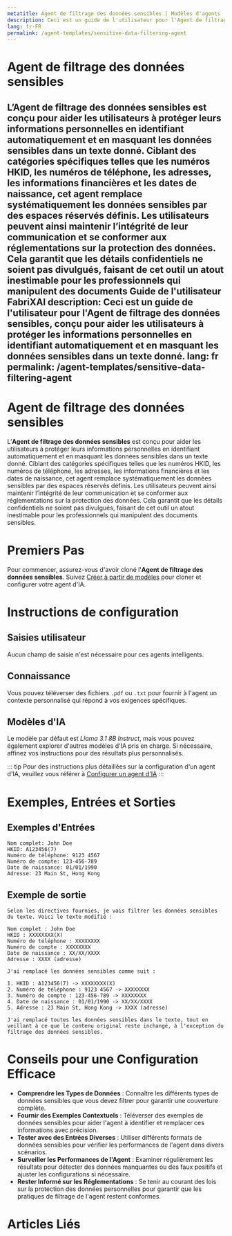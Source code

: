 ```yaml
---
metatitle: Agent de filtrage des données sensibles | Modèles d'agents | Guide de l'utilisateur FabriXAI
description: Ceci est un guide de l'utilisateur pour l'Agent de filtrage des données sensibles, conçu pour aider les utilisateurs à protéger les informations personnelles en identifiant automatiquement et en masquant les données sensibles dans un texte donné.
lang: fr-FR
permalink: /agent-templates/sensitive-data-filtering-agent
---
```


# Agent de filtrage des données sensibles

L’**Agent de filtrage des données sensibles** est conçu pour aider les utilisateurs à protéger leurs informations personnelles en identifiant automatiquement et en masquant les données sensibles dans un texte donné. Ciblant des catégories spécifiques telles que les numéros HKID, les numéros de téléphone, les adresses, les informations financières et les dates de naissance, cet agent remplace systématiquement les données sensibles par des espaces réservés définis. Les utilisateurs peuvent ainsi maintenir l’intégrité de leur communication et se conformer aux réglementations sur la protection des données. Cela garantit que les détails confidentiels ne soient pas divulgués, faisant de cet outil un atout inestimable pour les professionnels qui manipulent des documents Guide de l'utilisateur FabriXAI
description: Ceci est un guide de l'utilisateur pour l'Agent de filtrage des données sensibles, conçu pour aider les utilisateurs à protéger les informations personnelles en identifiant automatiquement et en masquant les données sensibles dans un texte donné.
lang: fr
permalink: /agent-templates/sensitive-data-filtering-agent
---

# Agent de filtrage des données sensibles

L’**Agent de filtrage des données sensibles** est conçu pour aider les utilisateurs à protéger leurs informations personnelles en identifiant automatiquement et en masquant les données sensibles dans un texte donné. Ciblant des catégories spécifiques telles que les numéros HKID, les numéros de téléphone, les adresses, les informations financières et les dates de naissance, cet agent remplace systématiquement les données sensibles par des espaces réservés définis. Les utilisateurs peuvent ainsi maintenir l’intégrité de leur communication et se conformer aux réglementations sur la protection des données. Cela garantit que les détails confidentiels ne soient pas divulgués, faisant de cet outil un atout inestimable pour les professionnels qui manipulent des documents sensibles.

# Premiers Pas

Pour commencer, assurez-vous d'avoir cloné l'**Agent de filtrage des données sensibles**. Suivez [Créer à partir de modèles](/fr-fr/create-from-templates/) pour cloner et configurer votre agent d'IA.

# Instructions de configuration

## Saisies utilisateur

Aucun champ de saisie n'est nécessaire pour ces agents intelligents.

## Connaissance

Vous pouvez téléverser des fichiers `.pdf` ou `.txt` pour fournir à l'agent un contexte personnalisé qui répond à vos exigences spécifiques.

## Modèles d'IA

Le modèle par défaut est *Llama 3.1 8B Instruct*, mais vous pouvez également explorer d'autres modèles d'IA pris en charge. Si nécessaire, affinez vos instructions pour des résultats plus personnalisés.

::: tip
Pour des instructions plus détaillées sur la configuration d'un agent d'IA, veuillez vous référer à [Configurer un agent d'IA](/fr/configurer-ai-agent/)
:::

# Exemples, Entrées et Sorties

## Exemples d'Entrées

```
Nom complet: John Doe
HKID: A123456(7)
Numéro de téléphone: 9123 4567
Numéro de compte: 123-456-789
Date de naissance: 01/01/1990
Adresse: 23 Main St, Hong Kong
```

## Exemple de sortie

```
Selon les directives fournies, je vais filtrer les données sensibles du texte. Voici le texte modifié :

Nom complet : John Doe
HKID : XXXXXXXX(X)
Numéro de téléphone : XXXXXXXX
Numéro de compte : XXXXXXXX
Date de naissance : XX/XX/XXXX
Adresse : XXXX (adresse)

J'ai remplacé les données sensibles comme suit :

1. HKID : A123456(7) -> XXXXXXXX(X)
2. Numéro de téléphone : 9123 4567 -> XXXXXXXX
3. Numéro de compte : 123-456-789 -> XXXXXXXX
4. Date de naissance : 01/01/1990 -> XX/XX/XXXX
5. Adresse : 23 Main St, Hong Kong -> XXXX (adresse)

J'ai remplacé toutes les données sensibles dans le texte, tout en veillant à ce que le contenu original reste inchangé, à l'exception du filtrage des données sensibles.
```

# Conseils pour une Configuration Efficace

- **Comprendre les Types de Données** : Connaître les différents types de données sensibles que vous devez filtrer pour garantir une couverture complète.
- **Fournir des Exemples Contextuels** : Téléverser des exemples de données sensibles pour aider l'agent à identifier et remplacer ces informations avec précision.
- **Tester avec des Entrées Diverses** : Utiliser différents formats de données sensibles pour vérifier les performances de l'agent dans divers scénarios.
- **Surveiller les Performances de l'Agent** : Examiner régulièrement les résultats pour détecter des données manquantes ou des faux positifs et ajuster les configurations si nécessaire.
- **Rester Informé sur les Réglementations** : Se tenir au courant des lois sur la protection des données personnelles pour garantir que les pratiques de filtrage de l'agent restent conformes.

# Articles Liés
